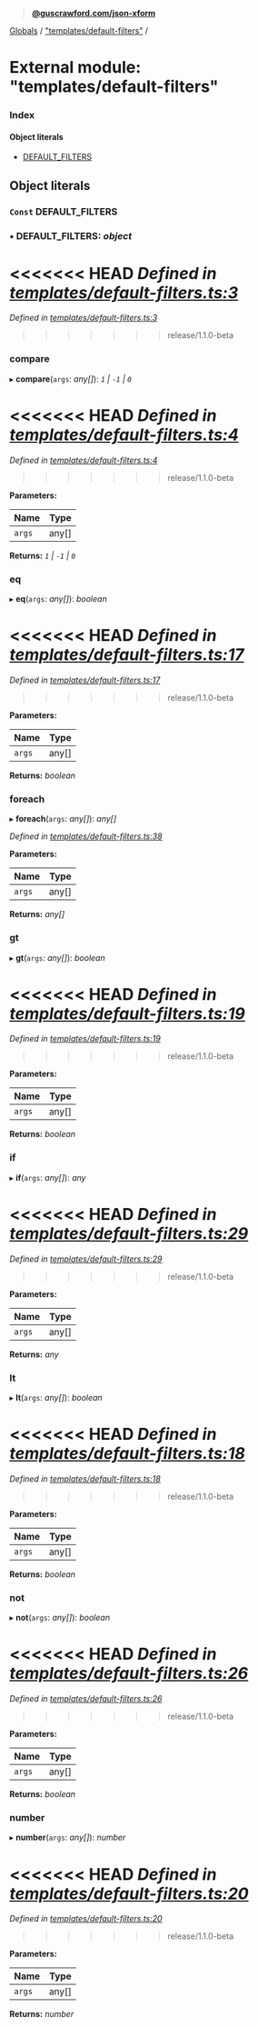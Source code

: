 > **[@guscrawford.com/json-xform](../README.md)**

[Globals](../globals.md) / ["templates/default-filters"](_templates_default_filters_.md) /

# External module: "templates/default-filters"

### Index

#### Object literals

* [DEFAULT_FILTERS](_templates_default_filters_.md#const-default_filters)

## Object literals

### `Const` DEFAULT_FILTERS

### ▪ **DEFAULT_FILTERS**: *object*

<<<<<<< HEAD
*Defined in [templates/default-filters.ts:3](https://github.com/guscrawford-com/json-xform/blob/bfbdcca/src/templates/default-filters.ts#L3)*
=======
*Defined in [templates/default-filters.ts:3](https://github.com/guscrawford-com/json-xform/blob/15c4a14/src/templates/default-filters.ts#L3)*
>>>>>>> release/1.1.0-beta

###  compare

▸ **compare**(`args`: *any[]*): *`1` | `-1` | `0`*

<<<<<<< HEAD
*Defined in [templates/default-filters.ts:4](https://github.com/guscrawford-com/json-xform/blob/bfbdcca/src/templates/default-filters.ts#L4)*
=======
*Defined in [templates/default-filters.ts:4](https://github.com/guscrawford-com/json-xform/blob/15c4a14/src/templates/default-filters.ts#L4)*
>>>>>>> release/1.1.0-beta

**Parameters:**

Name | Type |
------ | ------ |
`args` | any[] |

**Returns:** *`1` | `-1` | `0`*

###  eq

▸ **eq**(`args`: *any[]*): *boolean*

<<<<<<< HEAD
*Defined in [templates/default-filters.ts:17](https://github.com/guscrawford-com/json-xform/blob/bfbdcca/src/templates/default-filters.ts#L17)*
=======
*Defined in [templates/default-filters.ts:17](https://github.com/guscrawford-com/json-xform/blob/15c4a14/src/templates/default-filters.ts#L17)*
>>>>>>> release/1.1.0-beta

**Parameters:**

Name | Type |
------ | ------ |
`args` | any[] |

**Returns:** *boolean*

###  foreach

▸ **foreach**(`args`: *any[]*): *any[]*

*Defined in [templates/default-filters.ts:38](https://github.com/guscrawford-com/json-xform/blob/15c4a14/src/templates/default-filters.ts#L38)*

**Parameters:**

Name | Type |
------ | ------ |
`args` | any[] |

**Returns:** *any[]*

###  gt

▸ **gt**(`args`: *any[]*): *boolean*

<<<<<<< HEAD
*Defined in [templates/default-filters.ts:19](https://github.com/guscrawford-com/json-xform/blob/bfbdcca/src/templates/default-filters.ts#L19)*
=======
*Defined in [templates/default-filters.ts:19](https://github.com/guscrawford-com/json-xform/blob/15c4a14/src/templates/default-filters.ts#L19)*
>>>>>>> release/1.1.0-beta

**Parameters:**

Name | Type |
------ | ------ |
`args` | any[] |

**Returns:** *boolean*

###  if

▸ **if**(`args`: *any[]*): *any*

<<<<<<< HEAD
*Defined in [templates/default-filters.ts:29](https://github.com/guscrawford-com/json-xform/blob/bfbdcca/src/templates/default-filters.ts#L29)*
=======
*Defined in [templates/default-filters.ts:29](https://github.com/guscrawford-com/json-xform/blob/15c4a14/src/templates/default-filters.ts#L29)*
>>>>>>> release/1.1.0-beta

**Parameters:**

Name | Type |
------ | ------ |
`args` | any[] |

**Returns:** *any*

###  lt

▸ **lt**(`args`: *any[]*): *boolean*

<<<<<<< HEAD
*Defined in [templates/default-filters.ts:18](https://github.com/guscrawford-com/json-xform/blob/bfbdcca/src/templates/default-filters.ts#L18)*
=======
*Defined in [templates/default-filters.ts:18](https://github.com/guscrawford-com/json-xform/blob/15c4a14/src/templates/default-filters.ts#L18)*
>>>>>>> release/1.1.0-beta

**Parameters:**

Name | Type |
------ | ------ |
`args` | any[] |

**Returns:** *boolean*

###  not

▸ **not**(`args`: *any[]*): *boolean*

<<<<<<< HEAD
*Defined in [templates/default-filters.ts:26](https://github.com/guscrawford-com/json-xform/blob/bfbdcca/src/templates/default-filters.ts#L26)*
=======
*Defined in [templates/default-filters.ts:26](https://github.com/guscrawford-com/json-xform/blob/15c4a14/src/templates/default-filters.ts#L26)*
>>>>>>> release/1.1.0-beta

**Parameters:**

Name | Type |
------ | ------ |
`args` | any[] |

**Returns:** *boolean*

###  number

▸ **number**(`args`: *any[]*): *number*

<<<<<<< HEAD
*Defined in [templates/default-filters.ts:20](https://github.com/guscrawford-com/json-xform/blob/bfbdcca/src/templates/default-filters.ts#L20)*
=======
*Defined in [templates/default-filters.ts:20](https://github.com/guscrawford-com/json-xform/blob/15c4a14/src/templates/default-filters.ts#L20)*
>>>>>>> release/1.1.0-beta

**Parameters:**

Name | Type |
------ | ------ |
`args` | any[] |

**Returns:** *number*